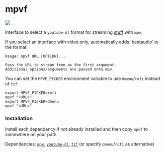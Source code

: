 # mpvf

<img src="https://gitlab.com/seanbreckenridge/mpvf/-/raw/master/.github/demo.gif">

Interface to select a `youtube-dl` format for streaming [stuff](https://ytdl-org.github.io/youtube-dl/supportedsites.html) with `mpv`.

If you select an interface with video only, automatically adds 'bestaudio' to the format.

```
Usage: mpvf URL [OPTION]...

Pass the URL to stream from as the first argument.
Additional options/arguments are passed onto mpv.
```

You can set the `MPVF_PICKER` environment variable to use `dmenu`/`rofi` instead of `fzf`:

```
export MPVF_PICKER=rofi
mpvf "<URL>"
export MPVF_PICKER=dmenu
mpvf "<URL>"
```

### Installation

Install each dependency if not already installed and then copy `mpvf` to somewhere on your path.

Dependencies: [`mpv`](https://mpv.io/), [`youtube-dl`](https://ytdl-org.github.io/youtube-dl/index.html), [`fzf`](https://github.com/junegunn/fzf) (or specify `dmenu`/`rofi` as alternative)
